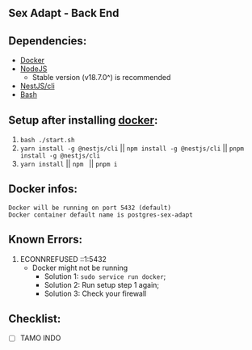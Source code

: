 
## Sex Adapt - Back End

  

## Dependencies:

- [Docker](https://www.docker.com/)
- [NodeJS](https://nodejs.org/)
	- Stable version (v18.7.0^) is recommended
- [NestJS/cli](https://docs.nestjs.com/cli/overview)
- [Bash](https://git-scm.com/downloads)

## Setup after installing [docker](https://www.docker.com/):
1.  `bash ./start.sh`
2. `yarn install -g @nestjs/cli` || `npm install -g @nestjs/cli` || `pnpm install -g @nestjs/cli`
3. `yarn install` || `npm ` || `pnpm i`

## Docker infos:
	Docker will be running on port 5432 (default)
	Docker container default name is postgres-sex-adapt

## Known Errors:

1. ECONNREFUSED ::1:5432
	- Docker might not be running
		- Solution 1: `sudo service run docker`;
		- Solution 2: Run setup step 1 again;
		- Solution 3: Check your firewall

## Checklist:
 - [ ] TAMO INDO
